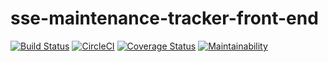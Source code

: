 # sse-maintenance-tracker-front-end

[![Build Status](https://travis-ci.org/ssewilliam/sse-maintenance-tracker-front-end.svg?branch=develop)](https://travis-ci.org/ssewilliam/sse-maintenance-tracker-front-end)    [![CircleCI](https://circleci.com/gh/ssewilliam/sse-maintenance-tracker-front-end/tree/develop.svg?style=svg)](https://circleci.com/gh/ssewilliam/sse-maintenance-tracker-front-end/tree/develop) [![Coverage Status](https://coveralls.io/repos/github/ssewilliam/sse-maintenance-tracker-front-end/badge.svg?branch=develop)](https://coveralls.io/github/ssewilliam/sse-maintenance-tracker-front-end?branch=develop) [![Maintainability](https://api.codeclimate.com/v1/badges/cc0d88745c37659ea50c/maintainability)](https://codeclimate.com/github/ssewilliam/sse-maintenance-tracker-front-end/maintainability)